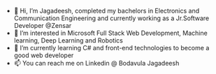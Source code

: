 - 👋 Hi, I’m Jagadeesh, completed my bachelors in Electronics and Communication Engineering and currently working as a Jr.Software Developer @Zensar
- 👀 I’m interested in Microsoft Full Stack Web Development, Machine learning, Deep Learning and Robotics
- 🌱 I’m currently learning C# and front-end technologies to become a good web developer
- 📫 You can reach me on Linkedin @ Bodavula Jagadeesh
